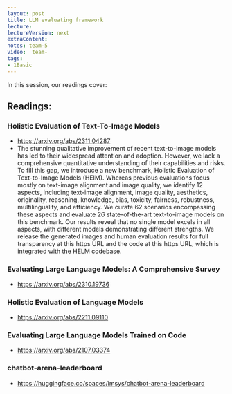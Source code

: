 ```yaml
---
layout: post
title: LLM evaluating framework
lecture: 
lectureVersion: next
extraContent: 
notes: team-5
video:  team-
tags:
- 1Basic
---
```


In this session, our readings cover: 

## Readings: 

### Holistic Evaluation of Text-To-Image Models
  + https://arxiv.org/abs/2311.04287
  + The stunning qualitative improvement of recent text-to-image models has led to their widespread attention and adoption. However, we lack a comprehensive quantitative understanding of their capabilities and risks. To fill this gap, we introduce a new benchmark, Holistic Evaluation of Text-to-Image Models (HEIM). Whereas previous evaluations focus mostly on text-image alignment and image quality, we identify 12 aspects, including text-image alignment, image quality, aesthetics, originality, reasoning, knowledge, bias, toxicity, fairness, robustness, multilinguality, and efficiency. We curate 62 scenarios encompassing these aspects and evaluate 26 state-of-the-art text-to-image models on this benchmark. Our results reveal that no single model excels in all aspects, with different models demonstrating different strengths. We release the generated images and human evaluation results for full transparency at this https URL and the code at this https URL, which is integrated with the HELM codebase.

### Evaluating Large Language Models: A Comprehensive Survey
  + https://arxiv.org/abs/2310.19736

### Holistic Evaluation of Language Models
  + https://arxiv.org/abs/2211.09110 

### Evaluating Large Language Models Trained on Code
  + https://arxiv.org/abs/2107.03374

### chatbot-arena-leaderboard
  + https://huggingface.co/spaces/lmsys/chatbot-arena-leaderboard


